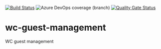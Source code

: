 [![Build Status](https://dev.azure.com/BaronP/wc-guest-management/_apis/build/status/baronparedes.wc-guest-management?branchName=master)](https://dev.azure.com/BaronP/wc-guest-management/_build/latest?definitionId=4&branchName=master)
![Azure DevOps coverage (branch)](https://img.shields.io/azure-devops/coverage/BaronP/wc-guest-management/4/master)
[![Quality Gate Status](https://sonarcloud.io/api/project_badges/measure?project=baronparedes_wc-guest-management&metric=alert_status)](https://sonarcloud.io/dashboard?id=baronparedes_wc-guest-management)
# wc-guest-management
WC guest management
